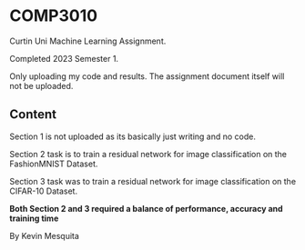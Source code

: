 # COMP3010
Curtin Uni Machine Learning Assignment.

Completed 2023 Semester 1.

Only uploading my code and results. The assignment document itself will not be uploaded.

## Content
Section 1 is not uploaded as its basically just writing and no code.

Section 2 task is to train a residual network for image classification on the FashionMNIST Dataset. 

Section 3 task was to train a residual network for image classification on the CIFAR-10 Dataset.

**Both Section 2 and 3 required a balance of performance, accuracy and training time**

By Kevin Mesquita
